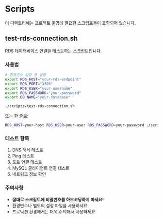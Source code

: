 # Scripts

이 디렉토리에는 프로젝트 운영에 필요한 스크립트들이 포함되어 있습니다.

## test-rds-connection.sh

RDS 데이터베이스 연결을 테스트하는 스크립트입니다.

### 사용법

```bash
# 환경변수 설정 후 실행
export RDS_HOST="your-rds-endpoint"
export RDS_PORT="3306"
export RDS_USER="your-username"
export RDS_PASSWORD="your-password"
export DB_NAME="your-database"

./scripts/test-rds-connection.sh
```

또는 한 줄로:

```bash
RDS_HOST=your-host RDS_USER=your-user RDS_PASSWORD=your-password ./scripts/test-rds-connection.sh
```

### 테스트 항목

1. DNS 해석 테스트
2. Ping 테스트
3. 포트 연결 테스트
4. MySQL 클라이언트 연결 테스트
5. 네트워크 정보 확인

### 주의사항

- **절대로 스크립트에 비밀번호를 하드코딩하지 마세요!**
- 환경변수나 별도의 설정 파일을 사용하세요
- 프로덕션 환경에서는 더욱 주의해서 사용하세요
